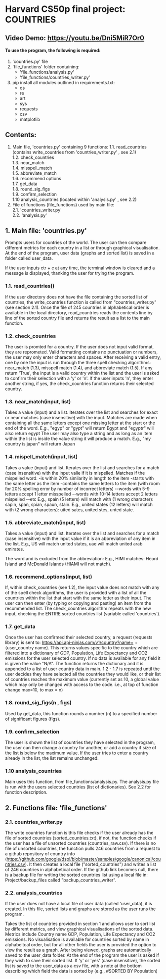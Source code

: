# Harvard CS50p final project: COUNTRIES


## Video Demo:  <https://youtu.be/Dni5MiR7Or0>


#### To use the program, the following is required: 
1. 'countries.py' file  
2. 'file_functions' folder containing:
    - 'file_functions/analysis.py'
    - 'file_functions/countries_writer.py'
3. pip install all modules outlined in requirements.txt:
    - os
    - re
    - art
    - sys
    - requests
    - csv
    - matplotlib

## Contents:
1. Main file, 'countries.py' containing 9 functions:
    1.1. read_countries (contains write_countries from 'countries_writer.py' , see 2.1)  
    1.2. check_countries  
    1.3. near_match   
    1.4. misspell_match   
    1.5. abbreviate_match   
    1.6. recommend options  
    1.7. get_data  
    1.8. round_sig_figs  
    1.9. confirm_selection  
    1.10 analysis_countries (located within 'analysis.py' , see 2.2)  
2. File of functions (file_functions) used by main file:  
    2.1. 'countries_writer.py'  
    2.2. 'analysis.py'  



## 1. Main file: 'countries.py'
Prompts users for countries of the world. The user can then compare different metrics for each country in a list or through graphical visualisation. At the end of the program, user data (graphs and sorted list) is saved in a folder called user_data.

If the user inputs ctr + c at any time, the terminal window is cleared and a message is displayed, thanking the user for trying the program.

### 1.1. read_countries()
If the user directory does not have the file containing the sorted list of countries, the write_countries function is called from "countries_writer.py" (see section 2.1). Once the file of 245 countries in alphabetical order is available in the local directory, read_countries reads the contents line by line of the sorted country file and returns the result as a list to the main function.

### 1.2. check_countries
The user is promted for a country. If the user does not input valid format, they are reprometed. Valid formatting contains no punctuation or numbers, the user may only enter characters and spaces. After receiving a valid entry, one by one  the input is run through the three spell checking algorithms: near_match (1.3), misspell match (1.4), and abbreviate match (1.5). If any return 'True', the input is a valid country within the list and the user is asked to confirm their selection with a 'y' or 'n'. If the user inputs 'n', they enter another string, if yes, the check_countries function returns their selected country.

### 1.3. near_match(input, list)
Takes a value (input) and a list. Iterates over the list and searches for exact or near matches (case insensitive) with the input.
Matches are made when containing all the same letters except one missing letter at the start or the end of the word.
E.g., "egyp" or "gypt" will return Egypt and "egyptr" will also return egypt
The user may also type a string and as long as an item within the list is inside the value string it will produce a match.
E.g., "my country is japan" will return Japan

### 1.4. mispell_match(input, list)
Takes a value (input) and list. Iterates over the list and searches for a match (case insensitive) with the input valie if it is mispelled.
Matches if the mispelled word:
    -is within 20% similarity in length to the item
    -starts with the same letter as the item
    -contains the same letters to the item (with room for 20% spelling error by number of incorrect letters)
        --words with 5-9 letters accept 1 letter misspelled
        --words with 10-14 letters accept 2 letters mispelled
        --etc
E.g., spain (5 letters) will match with (1 wrong character): sapin, span, spian, spaun, stain.
E.g., united states (12 letters) will match with (2 wrong characters): uited sates, united stes, unted state.

### 1.5. abbreviate_match(input, list)
Takes a value (input) and list. Iterates over the list and searches for a match (case insensitive) with the input value if it is an abbreviation of any item in the list.
E.g., US will match united states, uae will match united arab emirates.

The word and is excluded from the abbreviation:
E.g., HIMI matches: Heard Island and McDonald Islands (HIAMI will not match).

### 1.6. recommend_options(input, list)
If, within check_countries (see 1.2), the input value does not match with any of the spell check algorithms, the user is provided with a list of all the countries within the list that start with the same letter as their input. The user can then enter (by typing or copying and pasting) an item from the recommended list. The check_countries algorithm repeats with the new input, checking the ENTIRE sorted countries list (variable called 'countries').

### 1.7. get_data
Once the user has confirmed their selected country, a request (requests library) is sent to:
https://api.api-ninjas.com/v1/country?name= + {user_country name}.
This returns values specific to the country which are filtered into a dictionary of GDP, Population, Life Expectancy and CO2
emissions for the user selected country. If no data is available for any field it is given the value "N/A". The function returns
the dictionary and it is appended to a list of user country data in main. 1.2 - 1.7 is repeated until the user decides they have
selected all the countries they would like, or their list of countries reaches the maximum value (currently set as 10, a global value
which may only be changed with access to the code. i.e., at top of function change max=10, to max = n)

### 1.8. round_sig_figs(n , figs)
Used by get_data, this function rounds a number (n) to a specified number of significant figures (figs).

### 1.9. confirm_selection
The user is shown the list of countries they have selected in the program, the user can then change a country for another, or add a country if size of the list is below the maximum value. If the user tries to enter a country already in the list, the list remains unchanged.

### 1.10 analysis_countries
Main uses this function, from file_functions/analysis.py. The analysis.py file is run with the users selected countries (list of dictionaries). See 2.2 for function description.


## 2. Functions file: 'file_functions'

### 2.1. countries_writer.py
The write countries function is this file checks if the user already has the file of sorted countries
(sorted_countries.txt), if not, the function checks if the user has a file of unsorted countries (countries_raw.csv). If there is no file of unsorted countries, the function pulls 246 countries from a request to a github repository of country info (https://github.com/google/dspl/blob/master/samples/google/canonical/countries.csv).
It then creates a local file ("sorted_countries") and writes a list of 246 countries in alphabetical order.
If the github link becomes null, there is a backup file for writing the sorted countries list using a local file in: Project/backup_files called "backup_countries_writer".

### 2.2. analysis_countries
If the user does not have a local file of user data (called 'user_data), it is created. In this file, sorted lists and
graphs are stored as the user runs the program.

Takes the list of countries provided in section 1 and allows user to sort list by different metrics, and view graphical
visualisations of the sorted data. Metrics include Country name GDP, Population, Life Expectancy and CO2 emissions. No
visualisation is available for countries sorted by name in alphabeitcal order, but for all other fields the user is provided
the option to view the result as a graph. After being viewed, graphs are automatically saved to the user_data folder.
At the end of the program the user is asked if they wish to save their sorted list. If 'y' or 'yes' (case insensitive),
the sorted list is saved to the user_data as a csv file, with a note at the bottom describing which field the data is sorted
by (e.g., #SORTED BY Population)

